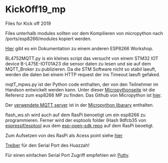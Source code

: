 # KickOff19_mp
Files for Kick off 2019

Files unterhalb modules sollten vor dem Kompilieren von micropython nach /ports/esp8266/modules kopiert werden.

[Hier](https://media.readthedocs.org/pdf/micropython-on-esp8266-workshop/latest/micropython-on-esp8266-workshop.pdf) gibt es ein Dokumentation zu einem anderen ESP8266 Workshop.
 
BL4752MQTT.py is ein kleines script das versucht von einem STM32 IOT device B-L475E-IOT01A23 die sensor daten zu lesen und sie auf dem MQTT_Broker zu publizieren. Da die STM Software nicht so stabil laeuft, werden die daten bei einem HTTP request der ins Timeout laeuft gefaked.

mqtT_mpws.py ist der Python code enthalten, der von den Teilnehmer im Handson entwickelt werden kann. Unter dieser [Micropythonseite](https://docs.micropython.org/en/latest/esp8266/quickref.html) ist die Referenz zum esp8266 MP zu finden. Das Github von Micropython ist [hier](https://github.com/micropython/micropython).

Der [verwendete MQTT server](https://github.com/micropython/micropython-lib/blob/master/umqtt.simple/umqtt/simple.py) ist in der [Micropython libarary](https://github.com/micropython/micropython-lib) enthalten.

flash_ws.sh wird auch auf dem RasPi benoetigt um ein esp8266 zu programmieren. Ferner wird der esptools folder (Hash 9dfcb35 von [espressif/esptool](https://github.com/espressif/esptool.git) aus dem [esp-open-sdk repo](https://github.com/pfalcon/esp-open-sdk.git) auf dem RasPi beoetigt. 

Zum Aufsetzen von des RasPi als Acess point siehe [hier](https://www.raspberrypi.org/documentation/configuration/wireless/access-point.md)

[Treiber](https://www.silabs.com/documents/public/software/CP210x_Universal_Windows_Driver.zip) für den Serial Port des Huazzah!

Für einen einfachen Serial Port Zugriff empfehlen wir [Putty](https://the.earth.li/~sgtatham/putty/latest/w64/putty-64bit-0.70-installer.msi).
